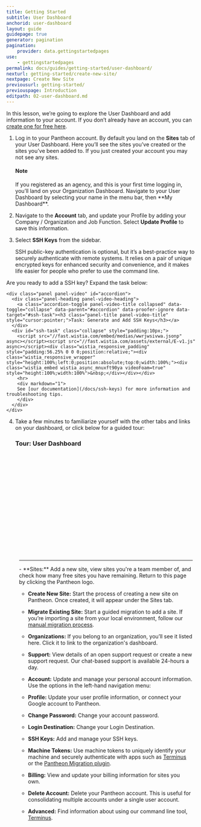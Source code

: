 ```yaml
---
title: Getting Started
subtitle: User Dashboard
anchorid: user-dashboard
layout: guide
guidepage: true
generator: pagination
pagination:
    provider: data.gettingstartedpages
use:
    - gettingstartedpages
permalink: docs/guides/getting-started/user-dashboard/
nexturl: getting-started/create-new-site/
nextpage: Create New Site
previousurl: getting-started/
previouspage: Introduction
editpath: 02-user-dashboard.md
---
```


In this lesson, we’re going to explore the User Dashboard and add information to your account. If you don’t already have an account, you can [create one for free here](https://pantheon.io/register).

1. Log in to your Pantheon account. By default you land on the **Sites** tab of your User Dashboard. Here you’ll see the sites you’ve created or the sites you’ve been added to. If you just created your account you may not see any sites.

     <div class="alert alert-info">
     <h4 class="info">Note</h4>
     <p markdown="1">If you registered as an agency, and this is your first time logging in, you’ll land on your Organization Dashboard. Navigate to your User Dashboard by selecting your name in the menu bar, then **My Dashboard**.</p>
     </div>

2. Navigate to the **Account** tab, and update your Profile by adding your Company / Organization and Job Function. Select **Update Profile** to save this information.

3. Select **SSH Keys** from the sidebar.

    SSH public-key authentication is optional, but it’s a best-practice way to securely authenticate with remote systems. It relies on a pair of unique encrypted keys for enhanced security and convenience, and it makes life easier for people who prefer to use the command line.

  Are you ready to add a SSH key? Expand the task below:

    <div class="panel panel-video" id="accordion">
      <div class="panel-heading panel-video-heading">
        <a class="accordion-toggle panel-video-title collapsed" data-toggle="collapse" data-parent="#accordion" data-proofer-ignore data-target="#ssh-task"><h3 class="panel-title panel-video-title" style="cursor:pointer;">Task: Generate and Add SSH Keys</h3></a>
      </div>
      <div id="ssh-task" class="collapse" style="padding:10px;">
        <script src="//fast.wistia.com/embed/medias/wwrjwsivwa.jsonp" async></script><script src="//fast.wistia.com/assets/external/E-v1.js" async></script><div class="wistia_responsive_padding" style="padding:56.25% 0 0 0;position:relative;"><div class="wistia_responsive_wrapper" style="height:100%;left:0;position:absolute;top:0;width:100%;"><div class="wistia_embed wistia_async_mnuxft90ya videoFoam=true" style="height:100%;width:100%">&nbsp;</div></div></div>
        <hr>
        <div markdown="1">
        See [our documentation](/docs/ssh-keys) for more information and troubleshooting tips.
        </div>
      </div>
    </div>

4. Take a few minutes to familiarize yourself with the other tabs and links on your dashboard, or click below for a guided tour:

    <div class="panel panel-video" id="accordion">
      <div class="panel-heading panel-video-heading">
        <a class="accordion-toggle panel-video-title collapsed" data-toggle="collapse" data-parent="#accordion" data-proofer-ignore data-target="#user-dashboard-tour"><h3 class="panel-title panel-video-title" style="cursor:pointer;">Tour: User Dashboard</h3></a>
      </div>
    <div id="user-dashboard-tour" class="collapse" style="padding:10px;">
      <script src="//fast.wistia.com/embed/medias/hzsntt6bi2.jsonp" async></script><script src="//fast.wistia.com/assets/external/E-v1.js" async></script><div class="wistia_responsive_padding" style="padding:56.25% 0 0 0;position:relative;"><div class="wistia_responsive_wrapper" style="height:100%;left:0;position:absolute;top:0;width:100%;"><div class="wistia_embed wistia_async_hzsntt6bi2 videoFoam=true" style="height:100%;width:100%">&nbsp;</div></div></div>
    <hr><div markdown="1">- **Sites:** Add a new site, view sites you're a team member of, and check how many free sites you have remaining. Return to this page by clicking the Pantheon logo.

     - **Create New Site:** Start the process of creating a new site on Pantheon. Once created, it will appear under the Sites tab.</li>

     - **Migrate Existing Site:** Start a guided migration to add a site. If you’re importing a site from your local environment, follow our [manual migration process](/docs/migrate-manual).

    - **Organizations:** If you belong to an organization, you’ll see it listed here. Click it to link to the organization's dashboard.

    - **Support:** View details of an open support request or create a new support request. Our chat-based support is available 24-hours a day.

    - **Account:** Update and manage your personal account information. Use the options in the left-hand navigation menu:

     - **Profile:** Update your user profile information, or connect your Google account to Pantheon.

     - **Change Password:** Change your account password.

     - **Login Destination:** Change your Login Destination.

     - **SSH Keys:** Add and manage your SSH keys.

     - **Machine Tokens:** Use machine tokens to uniquely identify your machine and securely authenticate with apps such as [Terminus](/docs/terminus) or the [Pantheon Migration plugin](/docs/migrate-wordpress).

     - **Billing:** View and update your billing information for sites you own.

     - **Delete Account:** Delete your Pantheon account. This is useful for consolidating multiple accounts under a single user account.

    - **Advanced:** Find information about using our command line tool, [Terminus](/docs/terminus).
    </div>
    </div>
</div>
